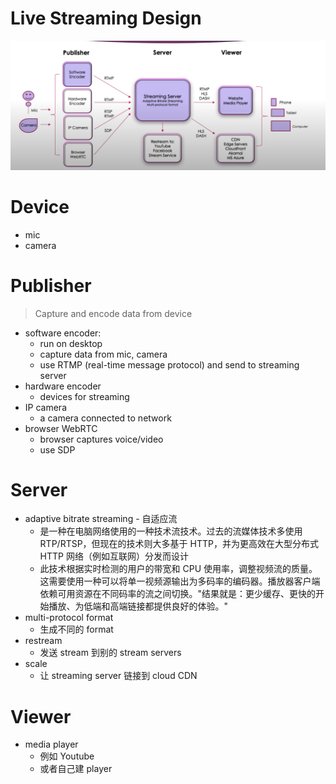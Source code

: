 # Live Streaming Design

![img](assets/live-stream-1.png)

# Device

- mic
- camera

# Publisher

> Capture and encode data from device

- software encoder:
  - run on desktop
  - capture data from mic, camera
  - use RTMP (real-time message protocol) and send to streaming server
- hardware encoder
  - devices for streaming
- IP camera
  - a camera connected to network
- browser WebRTC
  - browser captures voice/video
  - use SDP

# Server

- adaptive bitrate streaming - 自适应流
  - 是一种在电脑网络使用的一种技术流技术。过去的流媒体技术多使用 RTP/RTSP，但现在的技术则大多基于 HTTP，并为更高效在大型分布式 HTTP 网络（例如互联网）分发而设计
  - 此技术根据实时检测的用户的带宽和 CPU 使用率，调整视频流的质量。这需要使用一种可以将单一视频源输出为多码率的编码器。播放器客户端依赖可用资源在不同码率的流之间切换。"结果就是：更少缓存、更快的开始播放、为低端和高端链接都提供良好的体验。"
- multi-protocol format
  - 生成不同的 format
- restream
  - 发送 stream 到别的 stream servers
- scale
  - 让 streaming server 链接到 cloud CDN

# Viewer

- media player
  - 例如 Youtube
  - 或者自己建 player
